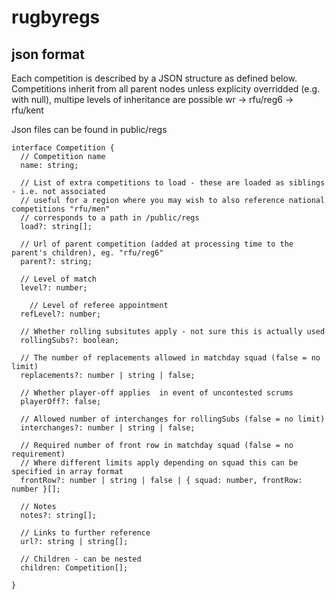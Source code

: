 # rugbyregs

## json format
Each competition is described by a JSON structure as defined below.
Competitions inherit from all parent nodes unless explicity overridded (e.g. with null),
multipe levels of inheritance are possible wr -> rfu/reg6 -> rfu/kent

Json files can be found in public/regs

```
interface Competition {
  // Competition name
  name: string;
  
  // List of extra competitions to load - these are loaded as siblings - i.e. not associated
  // useful for a region where you may wish to also reference national competitions "rfu/men"
  // corresponds to a path in /public/regs
  load?: string[];
  
  // Url of parent competition (added at processing time to the parent's children), eg. "rfu/reg6"
  parent?: string;
  
  // Level of match
  level?: number;
  
    // Level of referee appointment
  refLevel?: number;
  
  // Whether rolling subsitutes apply - not sure this is actually used
  rollingSubs?: boolean;
  
  // The number of replacements allowed in matchday squad (false = no limit)
  replacements?: number | string | false;
  
  // Whether player-off applies  in event of uncontested scrums
  playerOff?: false;
  
  // Allowed number of interchanges for rollingSubs (false = no limit)
  interchanges?: number | string | false;
  
  // Required number of front row in matchday squad (false = no requirement)
  // Where different limits apply depending on squad this can be specified in array format
  frontRow?: number | string | false | { squad: number, frontRow: number }[];
  
  // Notes
  notes?: string[];
    
  // Links to further reference
  url?: string | string[];
  
  // Children - can be nested
  children: Competition[];
  
}
```
